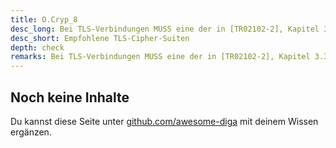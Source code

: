 ```yaml
---
title: O.Cryp_8
desc_long: Bei TLS-Verbindungen MUSS eine der in [TR02102-2], Kapitel 3.3.1 empfohlenen Cipher-Suiten verwendet werden. Verbindungen, die diese Cipher-Suiten nicht unterstützen DÜRFEN NICHT aufgebaut werden.
desc_short: Empfohlene TLS-Cipher-Suiten
depth: check
remarks: Bei TLS-Verbindungen MUSS eine der in [TR02102-2], Kapitel 3.3.1 empfohlenen Cipher-Suiten verwendet werden. Verbindungen, die diese Cipher-Suiten nicht unterstützen DÜRFEN NICHT aufgebaut werden.
---
```


## Noch keine Inhalte

Du kannst diese Seite unter [github.com/awesome-diga](https://github.com/awesome-diga/tr-faq) mit deinem Wissen ergänzen.
